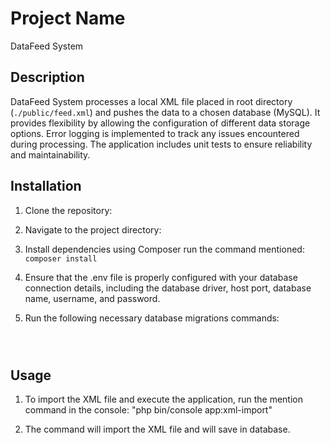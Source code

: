 # Project Name
DataFeed System

## Description

DataFeed System processes a local XML file placed in root directory (`./public/feed.xml`) and pushes the data to a chosen database (MySQL). It provides flexibility by allowing the configuration of different data storage options. Error logging is implemented to track any issues encountered during processing. The application includes unit tests to ensure reliability and maintainability.

## Installation

1. Clone the repository:

2. Navigate to the project directory:

3. Install dependencies using Composer run the command mentioned: ```composer install``` 

4. Ensure that the .env file is properly configured with your database connection details, including the database driver, host port, database name, username, and password.

5. Run the following necessary database migrations commands:
   ```php bin/console doctrine:database:create
   ```

   ```php bin/console make:migration
   ```

   ```php bin/console doctrine:migrations:migrate
   ```
## Usage

1. To import the XML file and execute the application, run the mention command in the console: "php bin/console app:xml-import"

2. The command will import the XML file and will save in database.